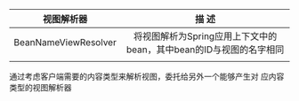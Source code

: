

| 视图解析器  | 描 述 |
| :---: | :---: |
| BeanNameViewResolver | 将视图解析为Spring应用上下文中的bean，其中bean的ID与视图的名字相同 |
|  |  |



通过考虑客户端需要的内容类型来解析视图，委托给另外一个能够产生对应内容类型的视图解析器

